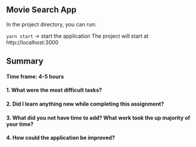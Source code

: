 ## Movie Search App

In the project directory, you can run:

`yarn start` -> start the application
The project will start at http://localhost:3000

## Summary

#### Time frame: 4-5 hours

#### 1. What were the most difficult tasks?

#### 2. Did I learn anything new while completing this assignment?

#### 3. What did you not have time to add? What work took the up majority of your time?

#### 4. How could the application be improved?
